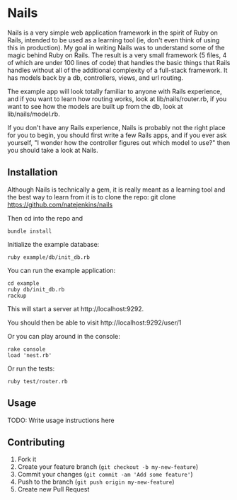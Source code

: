 # Nails

Nails is a very simple web application framework in the spirit of Ruby on Rails, intended to be used as a learning tool (ie, don't even think of using this in production).  My goal in writing Nails was to understand some of the magic behind Ruby on Rails.  The result is a very small framework (5 files, 4 of which are under 100 lines of code) that handles the basic things that Rails handles without all of the additional complexity of a full-stack framework.  It has models back by a db, controllers, views, and url routing.

The example app will look totally familiar to anyone with Rails experience, and if you want to learn how routing works, look at lib/nails/router.rb, if you want to see how the models are built up from the db, look at lib/nails/model.rb.

If you don't have any Rails experience, Nails is probably not the right place for you to begin, you should first write a few Rails apps, and if you ever ask yourself, "I wonder how the controller figures out which model to use?" then you should take a look at Nails.


## Installation

Although Nails is technically a gem, it is really meant as a learning tool and the best
way to learn from it is to clone the repo:
    git clone https://github.com/natejenkins/nails

Then cd into the repo and

    bundle install

Initialize the example database:

    ruby example/db/init_db.rb

You can run the example application:

    cd example
    ruby db/init_db.rb
    rackup

This will start a server at http://localhost:9292.

You should then be able to visit http://localhost:9292/user/1

Or you can play around in the console:

    rake console
    load 'nest.rb'

Or run the tests:

    ruby test/router.rb

## Usage

TODO: Write usage instructions here

## Contributing

1. Fork it
2. Create your feature branch (`git checkout -b my-new-feature`)
3. Commit your changes (`git commit -am 'Add some feature'`)
4. Push to the branch (`git push origin my-new-feature`)
5. Create new Pull Request
